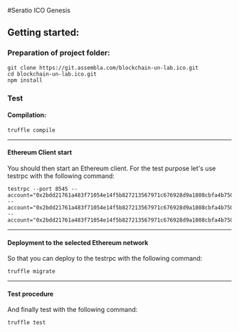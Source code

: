 #Seratio ICO Genesis

## Getting started:

### Preparation of project folder:
```
git clone https://git.assembla.com/blockchain-un-lab.ico.git
cd blockchain-un-lab.ico.git
npm install
```

### Test

#### Compilation:
```
truffle compile
```
_____

#### Ethereum Client start
You should then start an Ethereum client.
For the test purpose let's use testrpc with the following command:
```
testrpc --port 8545 --account="0x2bdd21761a483f71054e14f5b827213567971c676928d9a1808cbfa4b7501200,1000000000000000000000000"      --account="0x2bdd21761a483f71054e14f5b827213567971c676928d9a1808cbfa4b7501201,1000000000000000000000000"      --account="0x2bdd21761a483f71054e14f5b827213567971c676928d9a1808cbfa4b7501202,1000000000000000000000000"

```
____

#### Deployment to the selected Ethereum network
So that you can deploy to the testrpc with the following command:
```
truffle migrate
```
____
#### Test procedure
And finally test with the following command:
```
truffle test
```